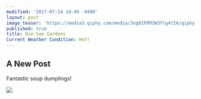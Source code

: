 ```yaml
---
modified: '2017-07-14 10:40 -0400'
layout: post
image_teaser: 'https://media3.giphy.com/media/3og0IFRM2W3Ylg4tIA/giphy.gif'
published: true
title: Dim Sum Gardens
Current Weather Condition: Hot!
---
```

## A New Post

Fantastic soup dumplings! 

![]({{site.baseurl}}/http://cdn2.hercampus.com/2015/10/07/Dim-Sum-Garden.jpg)
